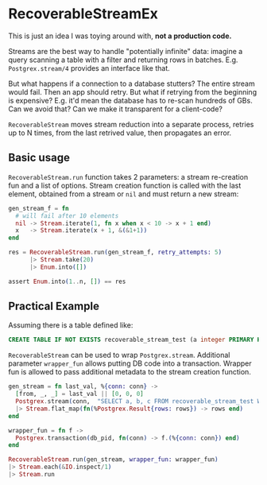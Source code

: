 # RecoverableStreamEx

This is just an idea I was toying around with, **not a production code.**

Streams are the best way to handle "potentially infinite" data:
imagine a query scanning a table with a filter and returning rows
in batches. E.g. `Postgrex.stream/4` provides an interface like
that. 

But what happens if a connection to a database stutters?
The entire stream would fail. Then an app should retry. But what if
retrying from the beginning is expensive? E.g. it'd mean the database
has to re-scan hundreds of GBs. Can we avoid that? Can we make it 
transparent for a client-code?

`RecoverableStream` moves stream reduction into a separate process,
retries up to N times, from the last retrived value, then propagates
an error. 

## Basic usage

`RecoverableStream.run` function takes 2 parameters: a stream 
re-creation fun and a list of options. Stream creation function
is called with the last element, obtained from a stream or `nil`
and must return a new stream:

```Elixir
gen_stream_f = fn 
  # will fail after 10 elements
  nil -> Stream.iterate(1, fn x when x < 10 -> x + 1 end)
  x   -> Stream.iterate(x + 1, &(&1+1))
end

res = RecoverableStream.run(gen_stream_f, retry_attempts: 5)
	  |> Stream.take(20)
	  |> Enum.into([])

assert Enum.into(1..n, []) == res
```

## Practical Example

Assuming there is a table defined like:

```SQL
CREATE TABLE IF NOT EXISTS recoverable_stream_test (a integer PRIMARY KEY, b integer, c integer)
```

`RecoverableStream` can be used to wrap `Postgrex.stream`. 
Additional parameter `wrapper_fun` allows putting DB code into
a transaction. Wrapper fun is allowed to pass additional metadata
to the stream creation function.


```Elixir
gen_stream = fn last_val, %{conn: conn} ->
  [from, _, _] = last_val || [0, 0, 0] 
  Postgrex.stream(conn,  "SELECT a, b, c FROM recoverable_stream_test WHERE a > $1 ORDER BY a", [from])
  |> Stream.flat_map(fn(%Postgrex.Result{rows: rows}) -> rows end) 
end

wrapper_fun = fn f -> 
  Postgrex.transaction(db_pid, fn(conn) -> f.(%{conn: conn}) end)
end

RecoverableStream.run(gen_stream, wrapper_fun: wrapper_fun)
|> Stream.each(&IO.inspect/1)
|> Stream.run
```

